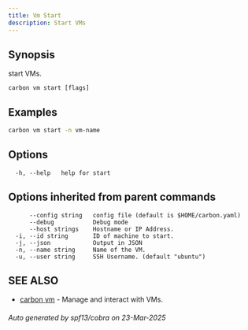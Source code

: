 ```yaml
---
title: Vm Start
description: Start VMs
---
```


## Synopsis

start VMs.

```
carbon vm start [flags]
```

## Examples

```bash
carbon vm start -n vm-name
```

## Options

```
  -h, --help   help for start
```

## Options inherited from parent commands

```
      --config string   config file (default is $HOME/carbon.yaml)
      --debug           Debug mode
      --host strings    Hostname or IP Address.
  -i, --id string       ID of machine to start.
  -j, --json            Output in JSON
  -n, --name string     Name of the VM.
  -u, --user string     SSH Username. (default "ubuntu")
```

## SEE ALSO

* [carbon vm](carbon_vm.md)	 - Manage and interact with VMs.

###### Auto generated by spf13/cobra on 23-Mar-2025
